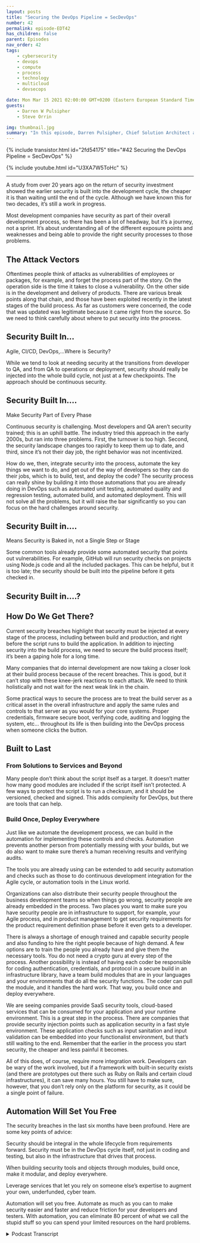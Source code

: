 ```yaml
---
layout: posts
title: "Securing the DevOps Pipeline = SecDevOps"
number: 42
permalink: episode-EDT42
has_children: false
parent: Episodes
nav_order: 42
tags:
    - cybersecurity
    - devops
    - compute
    - process
    - technology
    - multicloud
    - devsecops

date: Mon Mar 15 2021 02:00:00 GMT+0200 (Eastern European Standard Time)
guests:
    - Darren W Pulsipher
    - Steve Orrin

img: thumbnail.jpg
summary: "In this episode, Darren Pulsipher, Chief Solution Architect at Intel, and Steve Orrin, CTO of Intel, Federal, discuss why and how the DevOps pipeline must be secured. The only way to deliver solid, resilient, and secure code is if security is built in, and the earlier the better."
---
```


{% include transistor.html id="2fd54175" title="#42 Securing the DevOps Pipeline = SecDevOps" %}

{% include youtube.html id="U3XA7W5ToHc" %}

---

A study from over 20 years ago on the return of security investment showed the earlier security is built into the development cycle, the cheaper it is than waiting until the end of the cycle. Although we have known this for two decades, it’s still a work in progress. 

Most development companies have security as part of their overall development process, so there has been a lot of headway, but it’s a journey, not a sprint. It’s about understanding all of the different exposure points and weaknesses and being able to provide the right security processes to those problems. 

## The Attack Vectors

Oftentimes people think of attacks as vulnerabilities of employees or packages, for example, and forget the process part of the story. On the operation side is the time it takes to close a vulnerability. On the other side is in the development and delivery of products. There are various break points along that chain, and those have been exploited recently in the latest stages of the build process. As far as customers were concerned, the code that was updated was legitimate because it came right from the source. So we need to think carefully about where to put security into the process. 

## Security Built In...

Agile, CI/CD, DevOps,…Where is Security?

While we tend to look at needing security at the transitions from developer to QA, and from QA to operations or deployment, security should really be injected into the whole build cycle, not just at a few checkpoints. The approach should be continuous security. 

## Security Built In….

Make Security Part of Every Phase

Continuous security is challenging. Most developers and QA aren’t security trained; this is an uphill battle. The industry tried this approach in the early 2000s, but ran into three problems. First, the turnover is too high. Second, the security landscape changes too rapidly to keep them up to date, and third, since it’s not their day job, the right behavior was not incentivized. 

How do we, then, integrate security into the process, automate the key things we want to do, and get out of the way of developers so they can do their jobs, which is to build, test, and deploy the code? The security process can really shine by building it into those automations that you are already doing in DevOps such as automated unit testing, automated quality and regression testing, automated build, and automated deployment. This will not solve all the problems, but it will raise the bar significantly so you can focus on the hard challenges around security.

## Security Built in….

Means Security is Baked in, not a Single Step or Stage

Some common tools already provide some automated security that points out vulnerabilities. For example, GitHub will run security checks on projects using Node.js code and all the included packages. This can be helpful, but it is too late; the security should be built into the pipeline before it gets checked in. 

## Security Built in….?

## How Do We Get There?

Current security breaches highlight that security must be injected at every stage of the process, including between build and production, and right before the script runs to build the application. In addition to injecting security into the build process, we need to secure the build process itself; it’s been a gaping hole for a long time. 

Many companies that do internal development are now taking a closer look at their build process because of the recent breaches. This is good, but it can’t stop with these knee-jerk reactions to each attack. We need to think holistically and not wait for the next weak link in the chain. 

Some practical ways to secure the process are to treat the build server as a critical asset in the overall infrastructure and apply the same rules and controls to that server as you would for your core systems. Proper credentials, firmware secure boot, verifying code, auditing and logging the system, etc… throughout its life is then building into the DevOps process when someone clicks the button.

## Built to Last

### From Solutions to Services and Beyond

Many people don’t think about the script itself as a target. It doesn’t matter how many good modules are included if the script itself isn’t protected. A few ways to protect the script is to run a checksum, and it should be versioned, checked and signed. This adds complexity for DevOps, but there are tools that can help. 

### Build Once, Deploy Everywhere

Just like we automate the development process, we can build in the automation for implementing these controls and checks.  Automation prevents another person from potentially messing with your builds, but we do also want to make sure there’s a human receiving results and verifying audits.  

The tools you are already using can be extended to add security automation and checks such as those to do continuous development integration for the Agile cycle, or automation tools in the Linux world. 

Organizations can also distribute their security people throughout the business development teams so when things go wrong, security people are already embedded in the process. Two places you want to make sure you have security people are in infrastructure to support, for example, your Agile process, and in product management to get security requirements for the product requirement definition phase before it even gets to a developer. 

There is always a shortage of enough trained and capable security people and also funding to hire the right people because of high demand. A few options are to train the people you already have and give them the necessary tools. You do not need a crypto guru at every step of the process. Another possibility is instead of having each coder be responsible for coding authentication, credentials, and protocol in a secure build in an infrastructure library, have a team build modules that are in your languages and your environments that do all the security functions. The coder can pull the module, and it handles the hard work.  That way, you build once and deploy everywhere. 

We are seeing companies provide SaaS security tools, cloud-based services that can be consumed for your application and your runtime environment. This is a great step in the process. There are companies that provide security injection points such as application security in a fast style environment. These application checks such as input sanitation and input validation can be embedded into your functionalist environment, but that’s still waiting to the end. Remember that the earlier in the process you start security, the cheaper and less painful it becomes. 

All of this does, of course, require more integration work. Developers can be wary of the work involved, but if a framework with built-in security exists (and there are prototypes out there such as Ruby on Rails and certain cloud infrastructures), it can save many hours. You still have to make sure, however, that you don’t rely only on the platform for security, as it could be a single point of failure. 

## Automation Will Set You Free

The security breaches in the last six months have been profound. Here are some key points of advice: 

Security should be integral in the whole lifecycle from requirements forward. Security must be in the DevOps cycle itself, not just in coding and testing, but also in the infrastructure that drives that process. 

When building security tools and objects through modules, build once, make it modular, and deploy everywhere. 

Leverage services that let you rely on someone else’s expertise to augment your own, underfunded, cyber team. 

Automation will set you free. Automate as much as you can to make security easier and faster and reduce friction for your developers and testers. With automation, you can eliminate 80 percent of what we call the stupid stuff so you can spend your limited resources on the hard problems. 


<details>
<summary> Podcast Transcript </summary>

<p></p>

</details>
